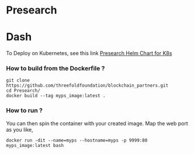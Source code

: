 # Presearch

# Dash

To Deploy on Kubernetes, see this link  [Presearch Helm Chart for K8s](helm)

### How to build from the Dockerfile ?

```
git clone https://github.com/threefoldfoundation/blockchain_partners.git
cd Presearch/
docker build --tag myps_image:latest .
```

### How to run ?

You can then spin the container with your created image. Map the web port as you like,

```docker run -dit --name=myps --hostname=myps -p 9999:80 myps_image:latest bash```
 
